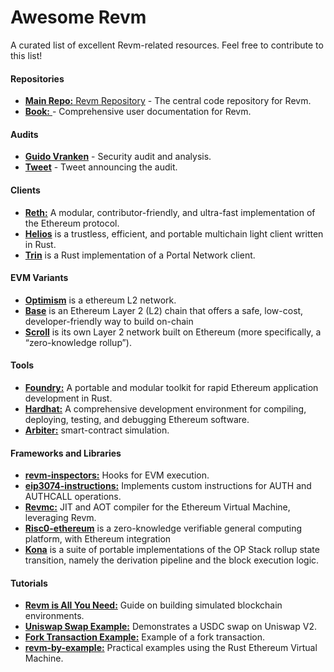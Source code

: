 # Awesome Revm

A curated list of excellent Revm-related resources. Feel free to contribute to this list!

#### Repositories
- [**Main Repo:** Revm Repository](https://github.com/bluealloy/revm) - The central code repository for Revm.
- [**Book:** ](https://bluealloy.github.io/revm/) - Comprehensive user documentation for Revm.

#### Audits
- [**Guido Vranken**](https://hackmd.io/@draganrakita/rklf0PuBR/edit) - Security audit and analysis.
- [**Tweet**](https://x.com/rakitadragan/status/1803540273907245293?t=i_h-Mkvh0w91UpMIH2ILEw&s=19) - Tweet announcing the audit.

#### Clients
- [**Reth:**](https://github.com/paradigmxyz/reth) A modular, contributor-friendly, and ultra-fast implementation of the Ethereum protocol.
- [**Helios**](https://github.com/a16z/helios) is a trustless, efficient, and portable multichain light client written in Rust.
- [**Trin**](https://github.com/ethereum/trin) is a Rust implementation of a Portal Network client.

#### EVM Variants
- [**Optimism**](https://github.com/bluealloy/revm/tree/main/crates/optimism) is a ethereum L2 network.
- [**Base**](https://github.com/coinbase) is an Ethereum Layer 2 (L2) chain that offers a safe, low-cost, developer-friendly way to build on-chain
- [**Scroll**](https://github.com/scroll-tech/revm) is its own Layer 2 network built on Ethereum (more specifically, a “zero-knowledge rollup”).

#### Tools
- [**Foundry:**](https://github.com/foundry-rs/foundry) A portable and modular toolkit for rapid Ethereum application development in Rust.
- [**Hardhat:**](https://github.com/NomicFoundation/hardhat) A comprehensive development environment for compiling, deploying, testing, and debugging Ethereum software.
- [**Arbiter:**](https://github.com/primitivefinance/arbiter) smart-contract simulation.

#### Frameworks and Libraries
- [**revm-inspectors:**](https://github.com/paradigmxyz/revm-inspectors) Hooks for EVM execution.
- [**eip3074-instructions:**](https://github.com/paradigmxyz/eip3074-instructions) Implements custom instructions for AUTH and AUTHCALL operations.
- [**Revmc:**](https://github.com/paradigmxyz/revmc) JIT and AOT compiler for the Ethereum Virtual Machine, leveraging Revm.
- [**Risc0-ethereum**](https://github.com/risc0/risc0-ethereum) is a zero-knowledge verifiable general computing platform, with Ethereum integration
- [**Kona**](https://github.com/op-rs/kona) is a suite of portable implementations of the OP Stack rollup state transition, namely the derivation pipeline and the block execution logic.


#### Tutorials
- [**Revm is All You Need:**](https://medium.com/@solidquant/revm-is-all-you-need-e01b5b0421e4) Guide on building simulated blockchain environments.
- [**Uniswap Swap Example:**](https://github.com/bluealloy/revm/blob/main/examples/uniswap_v2_usdc_swap.rs) Demonstrates a USDC swap on Uniswap V2.
- [**Fork Transaction Example:**](https://github.com/bluealloy/revm/blob/main/examples/fork_ref_transact.rs) Example of a fork transaction.
- [**revm-by-example:**](https://github.com/Cionn3/revm-by-example) Practical examples using the Rust Ethereum Virtual Machine.